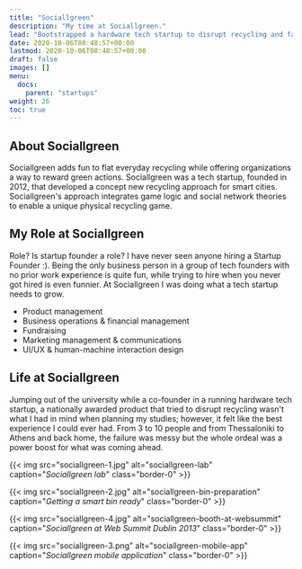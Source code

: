 ```yaml
---
title: "Sociallgreen"
description: "My time at Sociallgreen."
lead: "Bootstrapped a hardware tech startup to disrupt recycling and failed."
date: 2020-10-06T08:48:57+00:00
lastmod: 2020-10-06T08:48:57+00:00
draft: false
images: []
menu:
  docs:
    parent: "startups"
weight: 26
toc: true
---
```


## About Sociallgreen

Sociallgreen adds fun to flat everyday recycling while offering organizations a way to reward green actions. Sociallgreen was a tech startup, founded in 2012, that developed a concept new recycling approach for smart cities. Sociallgreen's approach integrates game logic and social network theories to enable a unique physical recycling game.

## My Role at Sociallgreen

Role? Is startup founder a role? I have never seen anyone hiring a Startup Founder :). Being the only business person in a group of tech founders with no prior work experience is quite fun, while trying to hire when you never got hired is even funnier. At Sociallgreen I was doing what a tech startup needs to grow.

* Product management
* Business operations & financial management
* Fundraising
* Marketing management & communications
* UI/UX & human-machine interaction design

## Life at Sociallgreen

Jumping out of the university while a co-founder in a running hardware tech startup, a nationally awarded product that tried to disrupt recycling wasn't what I had in mind when planning my studies; however, it felt like the best experience I could ever had. From 3 to 10 people and from Thessaloniki to Athens and back home, the failure was messy but the whole ordeal was a power boost for what was coming ahead.

{{< img src="sociallgreen-1.jpg" alt="sociallgreen-lab" caption="<em>Sociallgreen lab</em>" class="border-0" >}}

{{< img src="sociallgreen-2.jpg" alt="sociallgreen-bin-preparation" caption="<em>Getting a smart bin ready</em>" class="border-0" >}}

{{< img src="sociallgreen-4.jpg" alt="sociallgreen-booth-at-websummit" caption="<em>Sociallgreen at Web Summit Dublin 2013</em>" class="border-0" >}}

{{< img src="sociallgreen-3.png" alt="sociallgreen-mobile-app" caption="<em>Sociallgreen mobile application</em>" class="border-0" >}}
